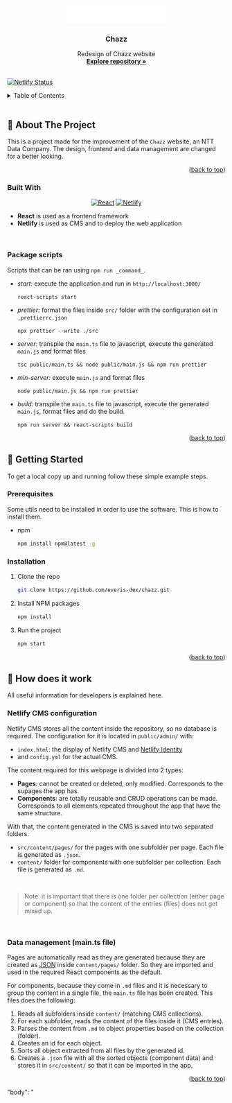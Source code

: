 <a id="readme-top"></a>

<!-- PROJECT LOGO -->
<br />
<div align="center">
  <a href="https://github.com/everis-dex/chazz">
    <img src="./public/assets/Chazz_Logo.svg" alt="Logo" height="40">
  </a>

<h3 align="center"><strong>Chazz</strong></h3>

  <p align="center">
    Redesign of Chazz website
    <br />
    <a href="https://github.com/everis-dex/chazz"><strong>Explore repository »</strong></a>
    <br />
    <br />
  </p>
</div>

[![Netlify Status](https://api.netlify.com/api/v1/badges/326cff08-eb5a-4366-8976-6e714c3bab57/deploy-status)](https://app.netlify.com/sites/chazz-design/deploys)

<!-- TABLE OF CONTENTS -->
<details>
  <summary>Table of Contents</summary>
  <ol>
    <li>
      <a href="#about-the-project">About The Project</a>
      <ul>
        <li><a href="#built-with">Built With</a></li>
        <li><a href="#package-scripts">Package scripts</a></li>
      </ul>
    </li>
    <li>
      <a href="#getting-started">Getting Started</a>
      <ul>
        <li><a href="#prerequisites">Prerequisites</a></li>
        <li><a href="#installation">Installation</a></li>
      </ul>
    </li>
    <li>
      <a href="#how-it-works">How does it work</a>
      <ul>
        <li><a href="#NetlifyCMS-config">Netlify CMS configuration</a></li>
        <li><a href="#data-management">Data management (main.ts file)</a></li>
      </ul>
    </li>
  </ol>
</details>

<br>

<!-- ABOUT THE PROJECT -->
<div id="about-the-project"></div>

## 📌 About The Project

<!-- [![Product Name Screen Shot][product-screenshot]](https://example.com) -->

This is a project made for the improvement of the `Chazz` website, an NTT Data Company. The design, frontend and data management are changed for a better looking.

<p align="right">(<a href="#readme-top">back to top</a>)</p>

### Built With

<div align="center">

[![React][react.js]][react-url]
[![Netlify][netlify.com]][netlify-url]

</div>

- **React** is used as a frontend framework
- **Netlify** is used as CMS and to deploy the web application

<br>

<div id="package-scripts"></div>

### Package scripts

Scripts that can be ran using `npm run _command_`.

- _start:_ execute the application and run in `http://localhost:3000/`
  ```
  react-scripts start
  ```
- _prettier:_ format the files inside `src/` folder with the configuration set in `.prettierrc.json`
  ```
  npx prettier --write ./src
  ```
- _server:_ transpile the `main.ts` file to javascript, execute the generated `main.js` and format files
  ```
  tsc public/main.ts && node public/main.js && npm run prettier
  ```
- _min-server:_ execute `main.js` and format files
  ```
  node public/main.js && npm run prettier
  ```
- _build:_ transpile the `main.ts` file to javascript, execute the generated `main.js`, format files and do the build.
  ```
  npm run server && react-scripts build
  ```

<p align="right">(<a href="#readme-top">back to top</a>)</p>

<!-- GETTING STARTED -->
<div id="getting-started"></div>

## 🌱 Getting Started

To get a local copy up and running follow these simple example steps.

### Prerequisites

Some utils need to be installed in order to use the software. This is how to install them.

- npm
  ```sh
  npm install npm@latest -g
  ```

### Installation

1. Clone the repo
   ```sh
   git clone https://github.com/everis-dex/chazz.git
   ```
2. Install NPM packages
   ```sh
   npm install
   ```
3. Run the project
   ```sh
   npm start
   ```

<p align="right">(<a href="#readme-top">back to top</a>)</p>

<!-- How does it work -->
<div id="how-it-works"></div>

## 🔬 How does it work

All useful information for developers is explained here.

<div id="NetlifyCMS-config"></div>

### Netlify CMS configuration

Netlify CMS stores all the content inside the repository, so no database is required. The configuration for it is located in `public/admin/` with:

- `index.html`: the display of Netlify CMS and [Netlify Identity](https://docs.netlify.com/visitor-access/identity/)
- and `config.yml` for the actual CMS.

The content required for this webpage is divided into 2 types:

- **Pages**: cannot be created or deleted, only modified. Corresponds to the supages the app has.
- **Components**: are totally reusable and CRUD operations can be made. Corresponds to all elements repeated throughout the app that have the same structure.

With that, the content generated in the CMS is saved into two separated folders.

- `src/content/pages/` for the pages with one subfolder per page. Each file is generated as `.json`.
- `content/` folder for components with one subfolder per collection. Each file is generated as `.md`.

<br>

> Note: it is important that there is one folder per collection (either page or component) so that the content of the entries (files) does not get mixed up.

<br>

<div id="data-management"></div>

### Data management (main.ts file)

Pages are automatically read as they are generated because they are created as [JSON](https://www.json.org/json-es.html) inside `content/pages/` folder. So they are imported and used in the required React components as the default.

For components, because they come in `.md` files and it is necessary to group the content in a single file, the `main.ts` file has been created. This files does the following:

1. Reads all subfolders inside `content/` (matching CMS collections).
2. For each subfolder, reads the content of the files inside it (CMS entries).
3. Parses the content from `.md` to object properties based on the collection (folder).
4. Creates an id for each object.
5. Sorts all object extracted from all files by the generated id.
6. Creates a `.json` file with all the sorted objects (component data) and stores it in `src/content/` so that it can be imported in the app.

<p align="right">(<a href="#readme-top">back to top</a>)</p>
"body": "<!-- MARKDOWN LINKS & IMAGES -->
<!-- https://www.markdownguide.org/basic-syntax/#reference-style-links -->

[product-screenshot]: images/screenshot.png
[react.js]: https://img.shields.io/badge/React-20232A?style=for-the-badge&logo=react&logoColor=61DAFB
[react-url]: https://reactjs.org/
[netlify-url]: https://www.netlify.com/
[netlify.com]: https://img.shields.io/badge/Netlify-00C7B7?style=for-the-badge&logo=netlify&logoColor=white
